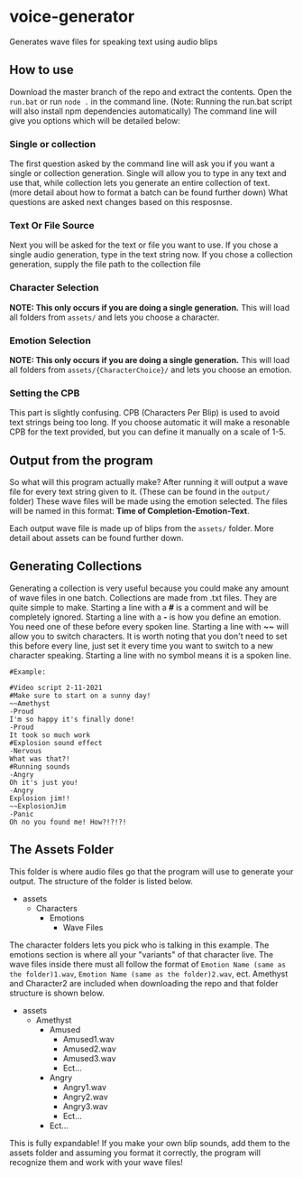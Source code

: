 # voice-generator
Generates wave files for speaking text using audio blips

## How to use
Download the master branch of the repo and extract the contents. Open the `run.bat` or run `node .` in the command line. (Note: Running the run.bat script will also install npm dependencies automatically)
The command line will give you options which will be detailed below:

### Single or collection
The first question asked by the command line will ask you if you want a single or collection generation. Single will allow you to type in any text and use that, while collection lets you generate an entire collection of text. (more detail about how to format a batch can be found further down) What questions are asked next changes based on this resposnse.

### Text Or File Source
Next you will be asked for the text or file you want to use. If you chose a single audio generation, type in the text string now. If you chose a collection generation, supply the file path to the collection file

### Character Selection
**NOTE: This only occurs if you are doing a single generation.** This will load all folders from `assets/` and lets you choose a character.

### Emotion Selection
**NOTE: This only occurs if you are doing a single generation.** This will load all folders from `assets/{CharacterChoice}/` and lets you choose an emotion.

### Setting the CPB
This part is slightly confusing. CPB (Characters Per Blip) is used to avoid text strings being too long. If you choose automatic it will make a resonable CPB for the text provided, but you can define it manually on a scale of 1-5.

## Output from the program
So what will this program actually make? After running it will output a wave file for every text string given to it. (These can be found in the `output/` folder) These wave files will be made using the emotion selected. The files will be named in this format: **Time of Completion-Emotion-Text**.

Each output wave file is made up of blips from the `assets/` folder. More detail about assets can be found further down.

## Generating Collections
Generating a collection is very useful because you could make any amount of wave files in one batch. Collections are made from .txt files. They are quite simple to make. Starting a line with a ***#*** is a comment and will be completely ignored. Starting a line with a ***-*** is how you define an emotion. You need one of these before every spoken line. Starting a line with ***\~\~*** will allow you to switch characters. It is worth noting that you don't need to set this before every line, just set it every time you want to switch to a new character speaking. Starting a line with no symbol means it is a spoken line.

```
#Example:

#Video script 2-11-2021
#Make sure to start on a sunny day!
~~Amethyst
-Proud
I'm so happy it's finally done!
-Proud
It took so much work
#Explosion sound effect
-Nervous
What was that?!
#Running sounds
-Angry
Oh it's just you!
-Angry
Explosion jim!!
~~ExplosionJim
-Panic
Oh no you found me! How?!?!?!
```

## The Assets Folder
This folder is where audio files go that the program will use to generate your output. The structure of the folder is listed below.

- assets
  - Characters
    - Emotions
      - Wave Files

The character folders lets you pick who is talking in this example. The emotions section is where all your "variants" of that character live. The wave files inside there must all follow the format of `Emotion Name (same as the folder)1.wav`, `Emotion Name (same as the folder)2.wav`, ect. Amethyst and Character2 are included when downloading the repo and that folder structure is shown below.

- assets
  - Amethyst
    - Amused
      - Amused1.wav
      - Amused2.wav
      - Amused3.wav
      - Ect...
    - Angry
      - Angry1.wav
      - Angry2.wav
      - Angry3.wav
      - Ect...
    - Ect...

This is fully expandable! If you make your own blip sounds, add them to the assets folder and assuming you format it correctly, the program will recognize them and work with your wave files!
